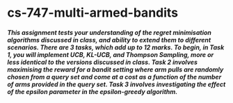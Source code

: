 # cs-747-multi-armed-bandits

##### This assignment tests your understanding of the regret minimisation algorithms discussed in class, and ability to extend them to different scenarios. There are 3 tasks, which add up to 12 marks. To begin, in Task 1, you will implement UCB, KL-UCB, and Thompson Sampling, more or less identical to the versions discussed in class. Task 2 involves maximising the reward for a bandit setting where arm pulls are randomly chosen from a query set and come at a cost as a function of the number of arms provided in the query set. Task 3 involves investigating the effect of the epsilon parameter in the epsilon-greedy algorithm.
